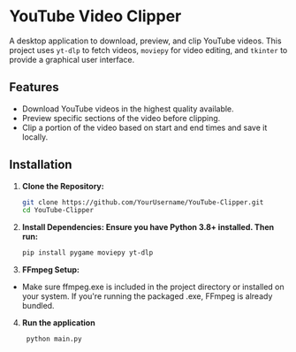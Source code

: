 # YouTube Video Clipper

A desktop application to download, preview, and clip YouTube videos. This project uses `yt-dlp` to fetch videos, `moviepy` for video editing, and `tkinter` to provide a graphical user interface.

## Features

- Download YouTube videos in the highest quality available.
- Preview specific sections of the video before clipping.
- Clip a portion of the video based on start and end times and save it locally.

## Installation

1. **Clone the Repository:**
   ```bash
   git clone https://github.com/YourUsername/YouTube-Clipper.git
   cd YouTube-Clipper
    ```
2. **Install Dependencies: Ensure you have Python 3.8+ installed. Then run:**
   ```bash
   pip install pygame moviepy yt-dlp
   ```
3. **FFmpeg Setup:**
- Make sure ffmpeg.exe is included in the project directory or installed on your system. If you're running the packaged .exe, FFmpeg is already bundled.

4. **Run the application**
   ```bash
    python main.py
   ```
